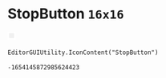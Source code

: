# StopButton `16x16`
<img src="/img/StopButton.png" width=16 height=16>

``` CSharp
EditorGUIUtility.IconContent("StopButton")
```
```
-1654145872985624423
```
